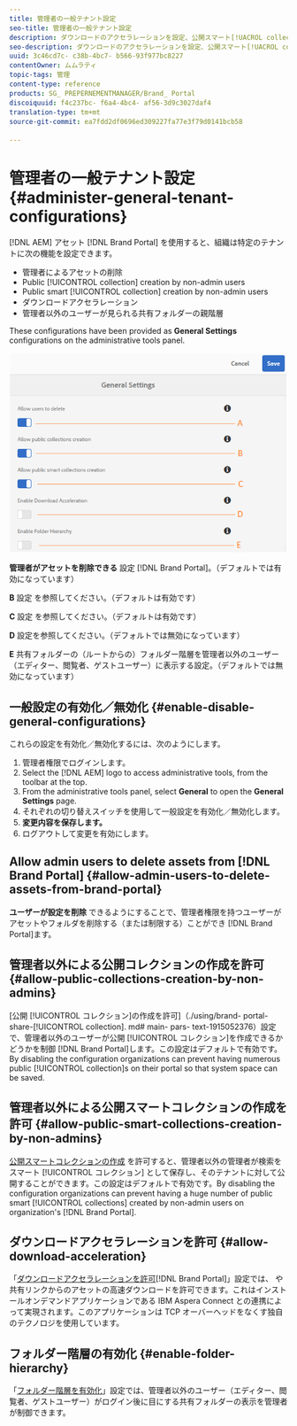 ```yaml
---
title: 管理者の一般テナント設定
seo-title: 管理者の一般テナント設定
description: ダウンロードのアクセラレーションを設定、公開スマート[!UACROL collection] creation， public[!UACROLコレクションを作成し、管理者ユーザーがテナント上のアセットを削除できるようにします。
seo-description: ダウンロードのアクセラレーションを設定、公開スマート[!UACROL collection] creation， public[!UACROLコレクションを作成し、管理者ユーザーがテナント上のアセットを削除できるようにします。
uuid: 3c46cd7c- c38b-4bc7- b566-93f977bc8227
contentOwner: ムムラティ
topic-tags: 管理
content-type: reference
products: SG_ PREPERNEMENTMANAGER/Brand_ Portal
discoiquuid: f4c237bc- f6a4-4bc4- af56-3d9c3027daf4
translation-type: tm+mt
source-git-commit: ea7fdd2df0696ed309227fa77e3f79d0141bcb58

---
```



# 管理者の一般テナント設定 {#administer-general-tenant-configurations}

[!DNL AEM] アセット [!DNL Brand Portal] を使用すると、組織は特定のテナントに次の機能を設定できます。

* 管理者によるアセットの削除
* Public [!UICONTROL collection] creation by non-admin users
* Public smart [!UICONTROL collection] creation by non-admin users
* ダウンロードアクセラレーション
* 管理者以外のユーザーが見られる共有フォルダーの親階層

These configurations have been provided as **General Settings** configurations on the administrative tools panel.

![](assets/general-configs.png)

**管理者がアセットを削除できる** 設定 [!DNL Brand Portal]。（デフォルトでは有効になっています）

**B** 設定 を参照してください。（デフォルトは有効です）

**C** 設定 を参照してください。（デフォルトは有効です）

**D** 設定を参照してください。（デフォルトでは無効になっています）

**E** 共有フォルダーの（ルートからの）フォルダー階層を管理者以外のユーザー（エディター、閲覧者、ゲストユーザー）に表示する設定。（デフォルトでは無効になっています）

## 一般設定の有効化／無効化 {#enable-disable-general-configurations}

これらの設定を有効化／無効化するには、次のようにします。

1. 管理者権限でログインします。
2. Select the [!DNL AEM] logo to access administrative tools, from the toolbar at the top.
3. From the administrative tools panel, select **General** to open the **General Settings** page.
4. それぞれの切り替えスイッチを使用して一般設定を有効化／無効化します。
5. **変更内容を保存します。**
6. ログアウトして変更を有効にします。

## Allow admin users to delete assets from [!DNL Brand Portal] {#allow-admin-users-to-delete-assets-from-brand-portal}

**ユーザーが設定を削除** できるようにすることで、管理者権限を持つユーザーがアセットやフォルダを削除する（または制限する）ことができ [!DNL Brand Portal]ます。

## 管理者以外による公開コレクションの作成を許可 {#allow-public-collections-creation-by-non-admins}

[公開 [!UICONTROL コレクション]の作成を許可]（./using/brand- portal- share-[!UICONTROL collection]. md# main- pars- text-1915052376）設定で、管理者以外のユーザーが公開 [!UICONTROL コレクション]を作成できるかどうかを制御 [!DNL Brand Portal]します。この設定はデフォルトで有効です。By disabling the configuration organizations can prevent having numerous public [!UICONTROL collection]s on their portal so that system space can be saved.

## 管理者以外による公開スマートコレクションの作成を許可 {#allow-public-smart-collections-creation-by-non-admins}

[公開スマートコレクションの作成](../using/brand-portal-searching.md#main-pars-header-500620467) を許可すると、管理者以外の管理者が検索をスマート [!UICONTROL コレクション] として保存し、そのテナントに対して公開することができます。この設定はデフォルトで有効です。By disabling the configuration organizations can prevent having a huge number of public smart [!UICONTROL collections] created by non-admin users on organization's [!DNL Brand Portal].

## ダウンロードアクセラレーションを許可 {#allow-download-acceleration}

「[ダウンロードアクセラレーションを許可](../using/accelerated-download.md)[!DNL Brand Portal]」設定では、 や共有リンクからのアセットの高速ダウンロードを許可できます。これはインストールオンデマンドアプリケーションである IBM Aspera Connect との連携によって実現されます。このアプリケーションは TCP オーバーヘッドをなくす独自のテクノロジを使用しています。

## フォルダー階層の有効化 {#enable-folder-hierarchy}

「[フォルダー階層を有効化](../using/brand-portal-sharing-folders.md#non-admin-user-access-to-shared-folders)」設定では、管理者以外のユーザー（エディター、閲覧者、ゲストユーザー）がログイン後に目にする共有フォルダーの表示を管理者が制御できます。
